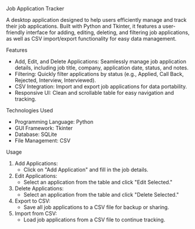 Job Application Tracker

A desktop application designed to help users efficiently manage and track their job applications. Built with Python and Tkinter, it features a user-friendly interface for adding, editing, deleting, and filtering job applications, as well as CSV import/export functionality for easy data management.



Features

- Add, Edit, and Delete Applications: Seamlessly manage job application details, including job title, company, application date, status, and notes.
- Filtering: Quickly filter applications by status (e.g., Applied, Call Back, Rejected, Interview, Interviewed).
- CSV Integration: Import and export job applications for data portability.
- Responsive UI: Clean and scrollable table for easy navigation and tracking.


Technologies Used

- Programming Language: Python
- GUI Framework: Tkinter
- Database: SQLite
- File Management: CSV

Usage

1. Add Applications:
   - Click on "Add Application" and fill in the job details.
2. Edit Applications:
   - Select an application from the table and click "Edit Selected."
3. Delete Applications:
   - Select an application from the table and click "Delete Selected."
4. Export to CSV:
   - Save all job applications to a CSV file for backup or sharing.
5. Import from CSV:
   - Load job applications from a CSV file to continue tracking.



